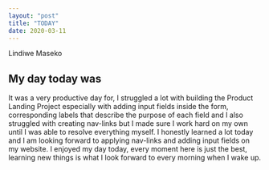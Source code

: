 ```yaml
---
layout: "post"
title: "TODAY"
date: 2020-03-11
---
```


Lindiwe Maseko

## My day today was
It was a very productive day for, I struggled a lot with building the  Product Landing Project especially with adding input fields inside the form, corresponding labels that describe the purpose of each field and I also struggled with creating nav-links but I made sure I work hard on my own until I was able to resolve everything myself. I honestly learned a lot today and I am looking forward to applying nav-links and adding input fields on my website. I enjoyed my day today, every moment here is just the best, learning new things is what I look forward to every morning when I wake up. 